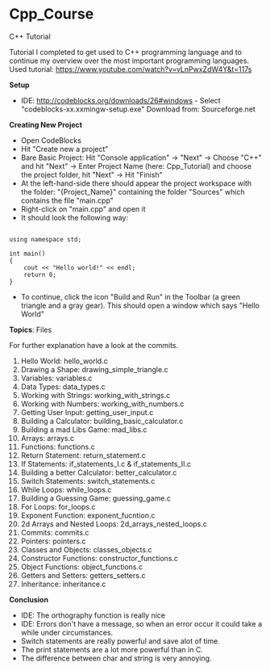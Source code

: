 # Cpp_Course
 C++ Tutorial


Tutorial I completed to get used to C++ programming language and to continue my overview over the most important programming languages. Used tutorial: https://www.youtube.com/watch?v=vLnPwxZdW4Y&t=117s

**Setup**
- IDE: http://codeblocks.org/downloads/26#windows - Select "codeblocks-xx.xxmingw-setup.exe" Download from: Sourceforge.net

**Creating New Project**
- Open CodeBlocks
- Hit "Create new a project"
- Bare Basic Project: Hit "Console application" -> "Next" -> Choose "C++" and hit "Next" -> Enter Project Name (here: Cpp_Tutorial) and choose the project folder, hit "Next" -> Hit "Finish"
- At the left-hand-side there should appear the project workspace with the folder: "{Project_Name}" containing the folder "Sources" which contains the file "main.cpp"
- Right-click on "main.cpp" and open it
- It should look the following way:

```#include <iostream>

using namespace std;

int main()
{
    cout << "Hello world!" << endl;
    return 0;
}
```
- To continue, click the icon "Build and Run" in the Toolbar (a green triangle and a gray gear). This should open a window which says "Hello World"

**Topics**: Files

For further explanation have a look at the commits.

1. Hello World: hello_world.c
2. Drawing a Shape: drawing_simple_triangle.c
3. Variables: variables.c
4. Data Types: data_types.c
5. Working with Strings: working_with_strings.c
6. Working with Numbers: working_with_numbers.c
7. Getting User Input: getting_user_input.c
8. Building a Calculator: building_basic_calculator.c
9. Building a mad Libs Game: mad_libs.c
10. Arrays: arrays.c
11. Functions: functions.c
12. Return Statement: return_statement.c
13. If Statements: if_statements_I.c & if_statements_II.c
14. Building a better Calculator: better_calculator.c
15. Switch Statements: switch_statements.c
16. While Loops: while_loops.c
17. Building a Guessing Game: guessing_game.c
18. For Loops: for_loops.c
19. Exponent Function: exponent_fucntion.c
20. 2d Arrays and Nested Loops: 2d_arrays_nested_loops.c
21. Commits: commits.c
22. Pointers: pointers.c
23. Classes and Objects: classes_objects.c
24. Constructor Functions: constructor_functions.c
25. Object Functions: object_functions.c
26. Getters and Setters: getters_setters.c
27. Inheritance: inheritance.c

**Conclusion**
- IDE: The orthography function is really nice
- IDE: Errors don't have a message, so when an error occur it could take a while under circumstances.
- Switch statements are really powerful and save alot of time.
- The print statements are a lot more powerful than in C.
- The difference between char and string is very annoying.
